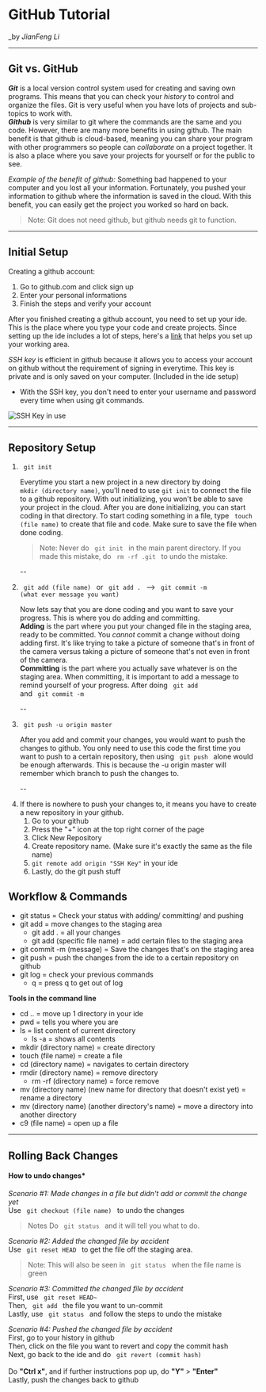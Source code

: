 # GitHub Tutorial

_by _JianFeng Li_

---
## Git vs. GitHub

_**Git**_ is a local version control system used for creating and saving own
programs. This means that you can check your *history* to control and organize
the files. Git is very useful when you have lots of projects and sub-topics to
work with.  
_**Github**_ is very similar to git where the commands are the same and you code.
However, there are many more benefits in using github. The main benefit is that
github is cloud-based, meaning you can share your program with other programmers
so people can *collaborate* on a project together. It is also a place where you
save your projects for yourself or for the public to see.
</p>

 _Example of the benefit of github:_ Something bad happened to your computer
 and you lost all your information. Fortunately, you pushed your information
 to github where the information is saved in the cloud. With this benefit, you
 can easily get the project you worked so hard on back.

>Note: Git does not need github, but github needs git to function.

---
## Initial Setup

Creating a github account:
1. Go to github.com and click sign up
2. Enter your personal informations
3. Finish the steps and verify your account

After you finished creating a github account, you need to set up your ide. This
is the place where you type your code and create projects.
Since setting up the ide includes a lot of steps, here's a
[link](https://github.com/hstatsep/ide50) that helps
you set up your working area.

*SSH key* is efficient in github because it allows you to access your account on
github without the requirement of signing in everytime. This key is private and
is only saved on your computer. (Included in the ide setup)
- With the SSH key, you don't need to enter your username and password every time
when using git commands.

![SSH Key in use](https://help.github.com/assets/images/help/repository/remotes-url.png)

---

## Repository Setup
<ol>
<li> <code> git init </code>

Everytime you start a new project in a new directory by doing <code> mkdir (directory name)</code>, 
you'll need to use <code>git init</code>
to connect the file to a github repository. With out initializing, you won't be able
to save your project in the cloud. After you are done initializing, you can start
coding in that directory. To start coding something in a file, type <code> touch 
(file name)</code>  to create that file and code. Make sure to save the file when done coding. 
> Note: Never do <code> git init </code> in the main parent directory. If you made this
mistake, do <code> rm -rf .git </code> to undo the mistake.

--
<li> <code> git add (file name) </code> or <code> git add . </code>  --> <code> git commit -m
(what ever message you want) </code>

 Now lets say that you are done coding and you want to save your progress. This is where you
do adding and committing.  
**Adding** is the part where you put your changed file in the staging area,
ready to be committed. You *cannot* commit a change without doing adding first. It's like
trying to take a picture of someone that's in front of the camera versus taking a picture
of someone that's not even in front of the camera.  
**Committing** is the part where you actually save whatever is on the staging area.
When committing, it is important to add a message to remind yourself of your progress.
After doing <code> git add </code> and <code> git commit -m </code>

--
<li> <code> git push -u origin master </code>

After you add and commit your changes, you would want to push the changes to github.
You only need to use this code the first time you want to push to a certain repository,
then using <code> git push </code> alone would be enough afterwards. This is because
the -u origin master will remember which branch to push the changes to.

--
<li> If there is nowhere to push your changes to, it means you have to create a new
repository in your github.
 <ol>
  <li> Go to your github
  <li> Press the "+" icon at the top right corner of the page
  <li> Click New Repository
  <li> Create repository name. (Make sure it's exactly the same as the file name)
  <li> <code>git remote add origin "SSH Key"</code> in your ide
  <li> Lastly, do the git push stuff
 </ol>
</ol>


## Workflow & Commands
* git status = Check your status with adding/ committing/ and pushing
* git add = move changes to the staging area
  * git add . = all your changes
  * git add (specific file name) = add certain files to the staging area
* git commit -m (message) = Save the changes that's on the staging area
* git push = push the changes from the ide to a certain repository on github
* git log = check your previous commands
  * q = press q to get out of log

**Tools in the command line**
* cd .. = move up 1 directory in your ide
* pwd = tells you where you are
* ls = list content of current directory
  * ls -a = shows all contents
* mkdir (directory name) = create directory
* touch (file name) = create a file
* cd (directory name) = navigates to certain directory
* rmdir (directory name) = remove directory
  * rm -rf (directory name) = force remove
* mv (directory name) (new name for directory that doesn't exist yet) = rename a 
directory
* mv (directory name) (another directory's name) = move a directory into another 
directory
* c9 (file name) = open up a file

---
## Rolling Back Changes
 #### How to undo changes*

*Scenario #1: Made changes in a file but didn't add or commit the change yet*  
Use <code> git checkout (file name) </code> to undo the changes
> Notes Do <code> git status </code> and it will tell you what to do.

*Scenario #2: Added the changed file by accident*  
Use <code> git reset HEAD </code> to get the file off the staging area.
>Note: This will also be seen in <code> git status </code> when the file name is green

*Scenario #3: Committed the changed file by accident*  
First, use <code> git reset HEAD~ </code>  
Then, <code> git add </code> the file you want to un-commit  
Lastly, use <code> git status </code> and follow the steps to undo the mistake

*Scenario #4: Pushed the changed file by accident*    
First, go to your history in github    
Then, click on the file you want to revert and copy the commit hash    
Next, go back to the ide and do <code> git revert (commit hash) </code>    
Do **"Ctrl x"**, and if further instructions pop up, do **"Y"** > **"Enter"**    
Lastly, push the changes back to github